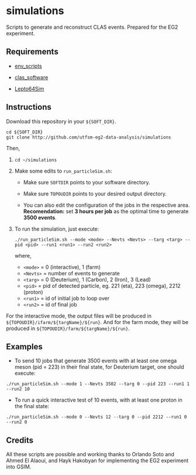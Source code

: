 simulations
===========

Scripts to generate and reconstruct CLAS events. Prepared for the EG2 experiment.

## Requirements

* [env_scripts](https://github.com/utfsm-eg2-data-analysis/env_scripts)

* [clas_software](https://github.com/utfsm-eg2-data-analysis/clas_software)

* [Lepto64Sim](https://github.com/utfsm-eg2-data-analysis/Lepto64Sim)

## Instructions

Download this repository in your `${SOFT_DIR}`.

```
cd ${SOFT_DIR}
git clone http://github.com/utfsm-eg2-data-analysis/simulations
```

Then,

1. `cd ~/simulations`

2. Make some edits to `run_particleSim.sh`:

   * Make sure `SOFTDIR` points to your software directory.

   * Make sure `TOPOUDIR` points to your desired output directory.

   * You can also edit the configuration of the jobs in the respective area. **Recomendation:** set **3 hours per job** as the optimal time to generate **3500 events**.

3. To run the simulation, just execute:

   ```
   ./run_particleSim.sh --mode <mode> --Nevts <Nevts> --targ <targ> --pid <pid> --run1 <run1> --run2 <run2>
   ```

   where,
   *  `<mode>`  = 0 (interactive), 1 (farm)
   *  `<Nevts>` = number of events to generate
   *  `<targ>`  = 0 (Deuterium), 1 (Carbon), 2 (Iron), 3 (Lead)
   *  `<pid>`   = pid of detected particle, eg. 221 (eta), 223 (omega), 2212 (proton)
   *  `<run1>`  = id of initial job to loop over
   *  `<run2>`  = id of final job

For the interactive mode, the output files will be produced in `${TOPOUDIR}/ifarm/${targName}/${run}`. And for the farm mode, they will be produced in `${TOPOUDIR}/farm/${targName}/${run}`.

## Examples

* To send 10 jobs that generate 3500 events with at least one omega meson (pid = 223) in their final state, for Deuterium target, one should execute:
```
./run_particleSim.sh --mode 1 --Nevts 3502 --targ 0 --pid 223 --run1 1 --run2 10
```

* To run a quick interactive test of 10 events, with at least one proton in the final state:
```
./run_particleSim.sh --mode 0 --Nevts 12 --targ 0 --pid 2212 --run1 0 --run2 0
```

## Credits

All these scripts are possible and working thanks to Orlando Soto and Ahmed El Alaoui, and Hayk Hakobyan for implementing the EG2 experiment into GSIM.
